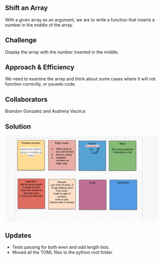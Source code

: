 ## Shift an Array
With a given array as an argument, we are to write a function that inserts a number in the middle of the array.

## Challenge
Display the array with the number inserted in the middle. 

## Approach & Efficiency
We need to examine the array and think about some cases where it will not function correctly, or psuedo code. 

## Collaborators
Brandon Gonzalez and Audrena Vacirca

## Solution
![Code Challenge 2](../../assets/shift-array.png)

## Updates
- Tests passing for both even and odd length lists.
- Moved all the TOML files to the python root folder.